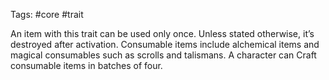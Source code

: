 Tags: #core #trait 

An item with this trait can be used only once. Unless stated otherwise, it’s destroyed after activation. Consumable items include alchemical items and magical consumables such as scrolls and talismans. A character can Craft consumable items in batches of four.